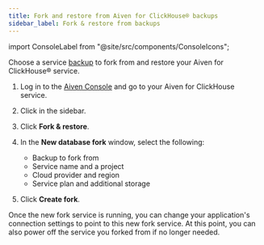 ```yaml
---
title: Fork and restore from Aiven for ClickHouse® backups
sidebar_label: Fork & restore from backups
---
```


import ConsoleLabel from "@site/src/components/ConsoleIcons";

Choose a service [backup](/docs/products/clickhouse/concepts/disaster-recovery#service-backup) to fork from and restore your Aiven for ClickHouse® service.

1. Log in to the [Aiven Console](https://console.aiven.io) and go to your Aiven for
   ClickHouse service.
1. Click <ConsoleLabel name="backups"/> in the sidebar.
1. Click **Fork & restore**.
1. In the **New database fork** window, select the following:

   - Backup to fork from
   - Service name and a project
   - Cloud provider and region
   - Service plan and additional storage

1. Click **Create fork**.

Once the new fork service is running, you can change your application's connection settings
to point to this new fork service. At this point, you can also power off the service you
forked from if no longer needed.
